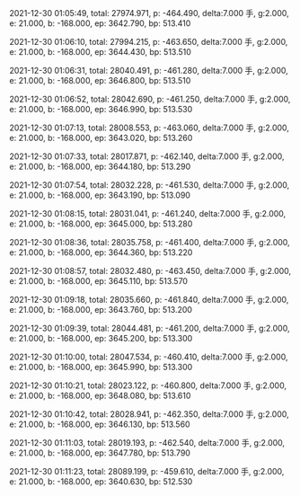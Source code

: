 2021-12-30 01:05:49, total: 27974.971, p: -464.490, delta:7.000 手, g:2.000, e: 21.000, b: -168.000, ep: 3642.790, bp: 513.410

2021-12-30 01:06:10, total: 27994.215, p: -463.650, delta:7.000 手, g:2.000, e: 21.000, b: -168.000, ep: 3644.430, bp: 513.510

2021-12-30 01:06:31, total: 28040.491, p: -461.280, delta:7.000 手, g:2.000, e: 21.000, b: -168.000, ep: 3646.800, bp: 513.510

2021-12-30 01:06:52, total: 28042.690, p: -461.250, delta:7.000 手, g:2.000, e: 21.000, b: -168.000, ep: 3646.990, bp: 513.530

2021-12-30 01:07:13, total: 28008.553, p: -463.060, delta:7.000 手, g:2.000, e: 21.000, b: -168.000, ep: 3643.020, bp: 513.260

2021-12-30 01:07:33, total: 28017.871, p: -462.140, delta:7.000 手, g:2.000, e: 21.000, b: -168.000, ep: 3644.180, bp: 513.290

2021-12-30 01:07:54, total: 28032.228, p: -461.530, delta:7.000 手, g:2.000, e: 21.000, b: -168.000, ep: 3643.190, bp: 513.090

2021-12-30 01:08:15, total: 28031.041, p: -461.240, delta:7.000 手, g:2.000, e: 21.000, b: -168.000, ep: 3645.000, bp: 513.280

2021-12-30 01:08:36, total: 28035.758, p: -461.400, delta:7.000 手, g:2.000, e: 21.000, b: -168.000, ep: 3644.360, bp: 513.220

2021-12-30 01:08:57, total: 28032.480, p: -463.450, delta:7.000 手, g:2.000, e: 21.000, b: -168.000, ep: 3645.110, bp: 513.570

2021-12-30 01:09:18, total: 28035.660, p: -461.840, delta:7.000 手, g:2.000, e: 21.000, b: -168.000, ep: 3643.760, bp: 513.200

2021-12-30 01:09:39, total: 28044.481, p: -461.200, delta:7.000 手, g:2.000, e: 21.000, b: -168.000, ep: 3645.200, bp: 513.300

2021-12-30 01:10:00, total: 28047.534, p: -460.410, delta:7.000 手, g:2.000, e: 21.000, b: -168.000, ep: 3645.990, bp: 513.300

2021-12-30 01:10:21, total: 28023.122, p: -460.800, delta:7.000 手, g:2.000, e: 21.000, b: -168.000, ep: 3648.080, bp: 513.610

2021-12-30 01:10:42, total: 28028.941, p: -462.350, delta:7.000 手, g:2.000, e: 21.000, b: -168.000, ep: 3646.130, bp: 513.560

2021-12-30 01:11:03, total: 28019.193, p: -462.540, delta:7.000 手, g:2.000, e: 21.000, b: -168.000, ep: 3647.780, bp: 513.790

2021-12-30 01:11:23, total: 28089.199, p: -459.610, delta:7.000 手, g:2.000, e: 21.000, b: -168.000, ep: 3640.630, bp: 512.530